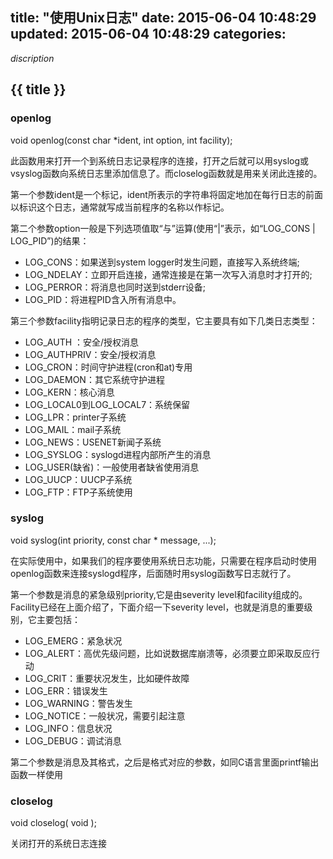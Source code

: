 title: "使用Unix日志"
date: 2015-06-04 10:48:29
updated: 2015-06-04 10:48:29
categories:
---

*discription*

## {{ title }}

### openlog

void openlog(const char *ident, int option, int facility);

此函数用来打开一个到系统日志记录程序的连接，打开之后就可以用syslog或vsyslog函数向系统日志里添加信息了。而closelog函数就是用来关闭此连接的。

第一个参数ident是一个标记，ident所表示的字符串将固定地加在每行日志的前面以标识这个日志，通常就写成当前程序的名称以作标记。

第二个参数option一般是下列选项值取“与”运算(使用“|”表示，如“LOG_CONS | LOG_PID”)的结果：

- LOG_CONS：如果送到system logger时发生问题，直接写入系统终端;
- LOG_NDELAY：立即开启连接，通常连接是在第一次写入消息时才打开的;
- LOG_PERROR：将消息也同时送到stderr设备;
- LOG_PID：将进程PID含入所有消息中。

第三个参数facility指明记录日志的程序的类型，它主要具有如下几类日志类型：

- LOG_AUTH ：安全/授权消息
- LOG_AUTHPRIV：安全/授权消息
- LOG_CRON：时间守护进程(cron和at)专用
- LOG_DAEMON：其它系统守护进程
- LOG_KERN：核心消息
- LOG_LOCAL0到LOG_LOCAL7：系统保留
- LOG_LPR：printer子系统
- LOG_MAIL：mail子系统
- LOG_NEWS：USENET新闻子系统
- LOG_SYSLOG：syslogd进程内部所产生的消息
- LOG_USER(缺省)：一般使用者缺省使用消息
- LOG_UUCP：UUCP子系统
- LOG_FTP：FTP子系统使用

### syslog

void syslog(int priority, const char * message, ...);

在实际使用中，如果我们的程序要使用系统日志功能，只需要在程序启动时使用openlog函数来连接syslogd程序，后面随时用syslog函数写日志就行了。

第一个参数是消息的紧急级别priority,它是由severity level和facility组成的。Facility已经在上面介绍了，下面介绍一下severity level，也就是消息的重要级别，它主要包括：

- LOG_EMERG：紧急状况
- LOG_ALERT：高优先级问题，比如说数据库崩溃等，必须要立即采取反应行动
- LOG_CRIT：重要状况发生，比如硬件故障
- LOG_ERR：错误发生
- LOG_WARNING：警告发生
- LOG_NOTICE：一般状况，需要引起注意
- LOG_INFO：信息状况
- LOG_DEBUG：调试消息

第二个参数是消息及其格式，之后是格式对应的参数，如同C语言里面printf输出函数一样使用

### closelog

void closelog( void );

关闭打开的系统日志连接

